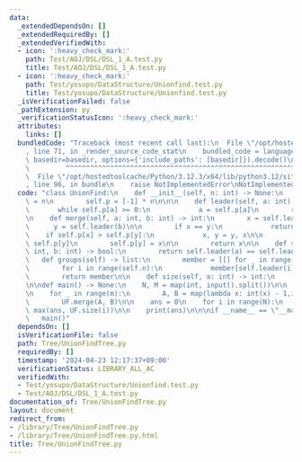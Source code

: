 ```yaml
---
data:
  _extendedDependsOn: []
  _extendedRequiredBy: []
  _extendedVerifiedWith:
  - icon: ':heavy_check_mark:'
    path: Test/AOJ/DSL/DSL_1_A.test.py
    title: Test/AOJ/DSL/DSL_1_A.test.py
  - icon: ':heavy_check_mark:'
    path: Test/yosupo/DataStructure/Unionfind.test.py
    title: Test/yosupo/DataStructure/Unionfind.test.py
  _isVerificationFailed: false
  _pathExtension: py
  _verificationStatusIcon: ':heavy_check_mark:'
  attributes:
    links: []
  bundledCode: "Traceback (most recent call last):\n  File \"/opt/hostedtoolcache/Python/3.12.3/x64/lib/python3.12/site-packages/onlinejudge_verify/documentation/build.py\"\
    , line 71, in _render_source_code_stat\n    bundled_code = language.bundle(stat.path,\
    \ basedir=basedir, options={'include_paths': [basedir]}).decode()\n          \
    \         ^^^^^^^^^^^^^^^^^^^^^^^^^^^^^^^^^^^^^^^^^^^^^^^^^^^^^^^^^^^^^^^^^^^^^^^^^^^^^^^^^\n\
    \  File \"/opt/hostedtoolcache/Python/3.12.3/x64/lib/python3.12/site-packages/onlinejudge_verify/languages/python.py\"\
    , line 96, in bundle\n    raise NotImplementedError\nNotImplementedError\n"
  code: "class UnionFind:\n    def __init__(self, n: int) -> None:\n        self.n\
    \ = n\n        self.p = [-1] * n\n\n\n    def leader(self, a: int) -> int:\n \
    \       while self.p[a] >= 0:\n            a = self.p[a]\n        return a\n\n\
    \n    def merge(self, a: int, b: int) -> int:\n        x = self.leader(a)\n  \
    \      y = self.leader(b)\n\n        if x == y:\n            return x\n\n    \
    \    if self.p[x] > self.p[y]:\n            x, y = y, x\n\n        self.p[x] +=\
    \ self.p[y]\n        self.p[y] = x\n\n        return x\n\n    def same(self, a:\
    \ int, b: int) -> bool:\n        return self.leader(a) == self.leader(b)\n\n \
    \   def groups(self) -> list:\n        member = [[] for _ in range(self.n)]\n\
    \        for i in range(self.n):\n            member[self.leader(i)].append(i)\n\
    \        return member\n\n    def size(self, a: int) -> int:\n        return -self.p[self.leader(a)]\n\
    \n\ndef main() -> None:\n    N, M = map(int, input().split())\n\n    UF = UnionFind(N)\n\
    \n    for _ in range(m):\n        A, B = map(lambda x: int(x) - 1,input().split())\n\
    \        UF.merge(A, B)\n\n    ans = 0\n    for i in range(N):\n        ans =\
    \ max(ans, UF.size(i))\n\n    print(ans)\n\n\nif __name__ == \"__main__\":\n \
    \   main()"
  dependsOn: []
  isVerificationFile: false
  path: Tree/UnionFindTree.py
  requiredBy: []
  timestamp: '2024-04-23 12:17:37+09:00'
  verificationStatus: LIBRARY_ALL_AC
  verifiedWith:
  - Test/yosupo/DataStructure/Unionfind.test.py
  - Test/AOJ/DSL/DSL_1_A.test.py
documentation_of: Tree/UnionFindTree.py
layout: document
redirect_from:
- /library/Tree/UnionFindTree.py
- /library/Tree/UnionFindTree.py.html
title: Tree/UnionFindTree.py
---
```

